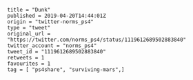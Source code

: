 ```
title = "Dunk"
published = 2019-04-20T14:44:01Z
origin = "twitter-norms_ps4"
type = "tweet"
original_url = "https://twitter.com/norms_ps4/status/1119612689502883840"
twitter_account = "norms_ps4"
tweet_id = "1119612689502883840"
retweets = 1
favourites = 1
tag = [ "ps4share", "surviving-mars",]
```

<p class='image'><img src='https://mnf.m17s.net/2019/04/20/D4mpzn9W0AA4U7L.jpg' alt=''></p>

